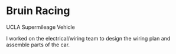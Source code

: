 # Bruin Racing

UCLA Supermileage Vehicle

I worked on the electrical/wiring team to design the wiring plan and assemble parts of the car.

